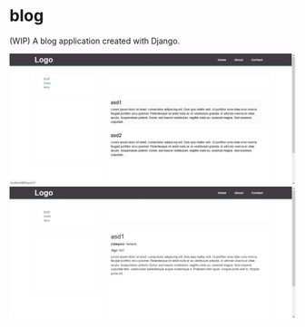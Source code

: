 # blog

(WIP) A blog application created with Django.

![alt text](screenshots/post_list.jpg "Post list")
![alt text](screenshots/detail.jpg "Post detail")